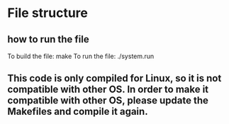 # File structure

## how to run the file
To build the file: make
To run the file: ./system.run

## This code is only compiled for Linux, so it is not compatible with other OS. In order to make it compatible with other OS, please update the Makefiles and compile it again.